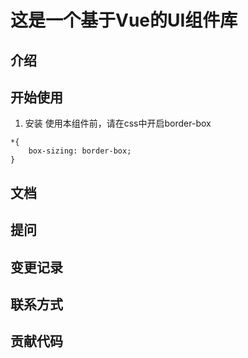 # 这是一个基于Vue的UI组件库

## 介绍
## 开始使用
1. 安装
使用本组件前，请在css中开启border-box
```
*{
    box-sizing: border-box;
}
```
## 文档
## 提问
## 变更记录
## 联系方式
## 贡献代码

